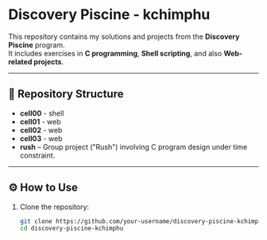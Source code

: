 # Discovery Piscine - kchimphu

This repository contains my solutions and projects from the **Discovery Piscine** program.  
It includes exercises in **C programming**, **Shell scripting**, and also **Web-related projects**.

---

## 📂 Repository Structure

- **cell00** - shell 
- **cell01** - web 
- **cell02** - web
- **cell03** - web
- **rush** – Group project ("Rush") involving C program design under time constraint.  

---

## ⚙️ How to Use

1. Clone the repository:
   ```bash
   git clone https://github.com/your-username/discovery-piscine-kchimphu.git
   cd discovery-piscine-kchimphu
